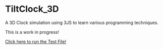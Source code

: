 # TiltClock_3D

A 3D Clock simulation using 3JS to learn various programming techniques.

This is a work in progress!


[Click here to run the Test File!](https://jmogl.github.io/TiltClock_3D/)

